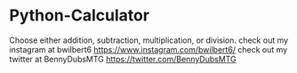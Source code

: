 # Python-Calculator
Choose either addition, subtraction, multiplication, or division.
check out my instagram at bwilbert6 https://www.instagram.com/bwilbert6/
check out my twitter at BennyDubsMTG https://twitter.com/BennyDubsMTG

